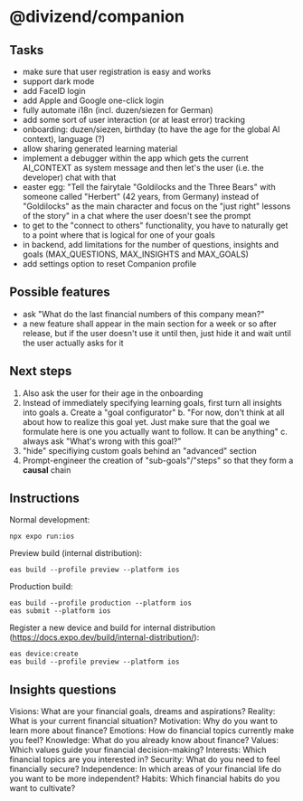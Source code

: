 # @divizend/companion

## Tasks

- make sure that user registration is easy and works
- support dark mode
- add FaceID login
- add Apple and Google one-click login
- fully automate i18n (incl. duzen/siezen for German)
- add some sort of user interaction (or at least error) tracking
- onboarding: duzen/siezen, birthday (to have the age for the global AI context), language (?)
- allow sharing generated learning material
- implement a debugger within the app which gets the current AI_CONTEXT as system message and then let's the user (i.e. the developer) chat with that
- easter egg: "Tell the fairytale "Goldilocks and the Three Bears" with someone called "Herbert" (42 years, from Germany) instead of "Goldilocks" as the main character and focus on the "just right" lessons of the story" in a chat where the user doesn't see the prompt
- to get to the "connect to others" functionality, you have to naturally get to a point where that is logical for one of your goals
- in backend, add limitations for the number of questions, insights and goals (MAX_QUESTIONS, MAX_INSIGHTS and MAX_GOALS)
- add settings option to reset Companion profile

## Possible features

- ask "What do the last financial numbers of this company mean?"
- a new feature shall appear in the main section for a week or so after release, but if the user doesn't use it until then, just hide it and wait until the user actually asks for it

## Next steps

1. Also ask the user for their age in the onboarding
2. Instead of immediately specifying learning goals, first turn all insights into goals
   a. Create a "goal configurator"
   b. "For now, don't think at all about how to realize this goal yet. Just make sure that the goal we formulate here is one you actually want to follow. It can be anything"
   c. always ask "What's wrong with this goal?"
3. "hide" specifiying custom goals behind an "advanced" section
4. Prompt-engineer the creation of "sub-goals"/"steps" so that they form a **causal** chain

## Instructions

Normal development:

```
npx expo run:ios
```

Preview build (internal distribution):

```
eas build --profile preview --platform ios
```

Production build:

```
eas build --profile production --platform ios
eas submit --platform ios
```

Register a new device and build for internal distribution (https://docs.expo.dev/build/internal-distribution/):

```
eas device:create
eas build --profile preview --platform ios
```

## Insights questions

Visions: What are your financial goals, dreams and aspirations?
Reality: What is your current financial situation?
Motivation: Why do you want to learn more about finance?
Emotions: How do financial topics currently make you feel?
Knowledge: What do you already know about finance?
Values: Which values guide your financial decision-making?
Interests: Which financial topics are you interested in?
Security: What do you need to feel financially secure?
Independence: In which areas of your financial life do you want to be more independent?
Habits: Which financial habits do you want to cultivate?
